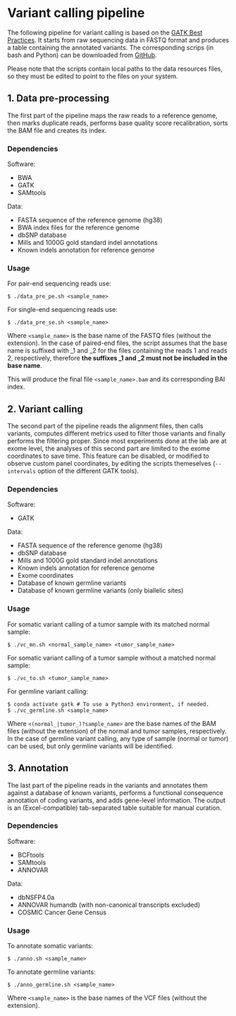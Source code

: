 # Variant calling pipeline

The following pipeline for variant calling is based on the [GATK Best Practices](https://software.broadinstitute.org/gatk/best-practices/). It starts from raw sequencing data in FASTQ format and produces a table containing the annotated variants. The corresponding scrips (in bash and Python) can be downloaded from [GitHub](https://github.com/nanakiksc/pipelines).

Please note that the scripts contain local paths to the data resources files, so they must be edited to point to the files on your system.

## 1. Data pre-processing

The first part of the pipeline maps the raw reads to a reference genome, then marks duplicate reads, performs base quality score recalibration, sorts the BAM file and creates its index.

### Dependencies

Software:
- BWA
- GATK
- SAMtools

Data:
- FASTA sequence of the reference genome (hg38)
- BWA index files for the reference genome
- dbSNP database
- Mills and 1000G gold standard indel annotations
- Known indels annotation for reference genome

### Usage
For pair-end sequencing reads use:
```shell
$ ./data_pre_pe.sh <sample_name>
```

For single-end sequencing reads use:
```shell
$ ./data_pre_se.sh <sample_name>
```

Where `<sample_name>` is the base name of the FASTQ files (without the extension). In the case of paired-end files, the script assumes that the base name is suffixed with _1 and _2 for the files containing the reads 1 and reads 2, respectively, therefore **the suffixes _1 and _2 must not be included in the base name**.

This will produce the final file `<sample_name>.bam` and its corresponding BAI index.

## 2. Variant calling

The second part of the pipeline reads the alignment files, then calls variants, computes different metrics used to filter those variants and finally performs the filtering proper. Since most experiments done at the lab are at exome level, the analyses of this second part are limited to the exome coordinates to save time. This feature can be disabled, or modified to observe custom panel coordinates, by editing the scripts themeselves (`--intervals` option of the different GATK tools).

### Dependencies

Software:
- GATK

Data:
- FASTA sequence of the reference genome (hg38)
- dbSNP database
- Mills and 1000G gold standard indel annotations
- Known indels annotation for reference genome
- Exome coordinates
- Database of known germline variants
- Database of known germline variants (only biallelic sites)

### Usage

For somatic variant calling of a tumor sample with its matched normal sample:
```shell
$ ./vc_mn.sh <normal_sample_name> <tumor_sample_name>
```

For somatic variant calling of a tumor sample without a matched normal sample:
```shell
$ ./vc_to.sh <tumor_sample_name>
```

For germline variant calling:
```shell
$ conda activate gatk # To use a Python3 environment, if needed.
$ ./vc_germline.sh <sample_name>
```

Where `<(normal_|tumor_)?sample_name>` are the base names of the BAM files (without the extension) of the normal and tumor samples, respectively. In the case of germline variant calling, any type of sample (normal or tumor) can be used, but only germline variants will be identified.

## 3. Annotation

The last part of the pipeline reads in the variants and annotates them against a database of known variants, performs a functional consequence annotation of coding variants, and adds gene-level information. The output is an (Excel-compatible) tab-separated table suitable for manual curation.

### Dependencies

Software:
- BCFtools
- SAMtools
- ANNOVAR

Data:
- dbNSFP4.0a
- ANNOVAR humandb (with non-canonical transcripts excluded)
- COSMIC Cancer Gene Census

### Usage

To annotate somatic variants:
```shell
$ ./anno.sh <sample_name>
```

To annotate germline variants:
```shell
$ ./anno_germline.sh <sample_name>
```

Where `<sample_name>` is the base names of the VCF files (without the extension).
